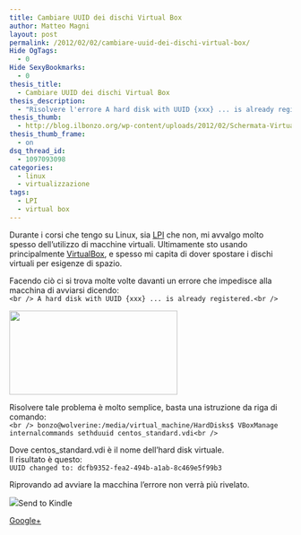 ```yaml
---
title: Cambiare UUID dei dischi Virtual Box
author: Matteo Magni
layout: post
permalink: /2012/02/02/cambiare-uuid-dei-dischi-virtual-box/
Hide OgTags:
  - 0
Hide SexyBookmarks:
  - 0
thesis_title:
  - Cambiare UUID dei dischi Virtual Box
thesis_description:
  - "Risolvere l'errore A hard disk with UUID {xxx} ... is already registered. su virtualbox"
thesis_thumb:
  - http://blog.ilbonzo.org/wp-content/uploads/2012/02/Schermata-VirtualBox-Errore-UUID-150x150.png
thesis_thumb_frame:
  - on
dsq_thread_id:
  - 1097093098
categories:
  - linux
  - virtualizzazione
tags:
  - LPI
  - virtual box
---
```

Durante i corsi che tengo su Linux, sia [LPI][1] che non, mi avvalgo molto spesso dell&#8217;utilizzo di macchine virtuali. Ultimamente sto usando principalmente [VirtualBox][2], e spesso mi capita di dover spostare i dischi virtuali per esigenze di spazio.

Facendo ciò ci si trova molte volte davanti un errore che impedisce alla macchina di avviarsi dicendo:  
`<br />
A hard disk with UUID {xxx} ... is already registered.<br />
`

[<img src="http://magni.me/wp-content/uploads/2012/02/Schermata-VirtualBox-Errore-UUID-300x150.png" alt="" title="Schermata-VirtualBox-Errore-UUID" width="300" height="150" class="aligncenter size-medium wp-image-599" />][3]

Risolvere tale problema è molto semplice, basta una istruzione da riga di comando:  
`<br />
bonzo@wolverine:/media/virtual_machine/HardDisks$ VBoxManage internalcommands sethduuid centos_standard.vdi<br />
`

Dove centos_standard.vdi è il nome dell&#8217;hard disk virtuale.  
Il risultato è questo:  
`UUID changed to: dcfb9352-fea2-494b-a1ab-8c469e5f99b3`

Riprovando ad avviare la macchina l&#8217;errore non verrà più rivelato.

<div class='kindleWidget kindleLight' >
  <img src="http://magni.me/wp-content/plugins/send-to-kindle/media/white-15.png" /><span>Send to Kindle</span>
</div>

<a rel="author" href="https://plus.google.com/111433366670841346629?rel=author"  >Google+</a>

 [1]: http://blog.ilbonzo.org/2010/09/28/certificazione-linux-lpic-1-junior-admin/ "Certificazione Linux LPIC-1 junior admin"
 [2]: http://blog.ilbonzo.org/2007/05/24/virtualizzazione/ "Virtualizzazione"
 [3]: http://magni.me/wp-content/uploads/2012/02/Schermata-VirtualBox-Errore-UUID.png